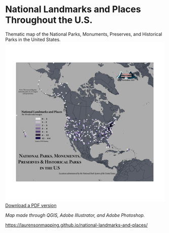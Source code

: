 # National Landmarks and Places Throughout the U.S.

Thematic map of the National Parks, Monuments, Preserves, and Historical Parks in the United States.
![Display image of National Landmarks and Places](hexagon-map.jpg)
[Download a PDF version](hexagon-map.pdf)

*Map made through QGIS, Adobe Illustrator, and Adobe Photoshop.*

https://laurensonmapping.github.io/national-landmarks-and-places/



